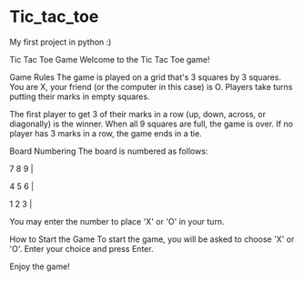 # Tic_tac_toe
My first project in python :)

Tic Tac Toe Game
Welcome to the Tic Tac Toe game!

Game Rules
The game is played on a grid that's 3 squares by 3 squares. You are X, your friend (or the computer in this case) is O. Players take turns putting their marks in empty squares.

The first player to get 3 of their marks in a row (up, down, across, or diagonally) is the winner. When all 9 squares are full, the game is over. If no player has 3 marks in a row, the game ends in a tie.

Board Numbering
The board is numbered as follows:

7    8    9 |

4    5    6 |

1    2    3 |

You may enter the number to place 'X' or 'O' in your turn.

How to Start the Game
To start the game, you will be asked to choose 'X' or 'O'. Enter your choice and press Enter.

Enjoy the game!

